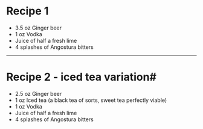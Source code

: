 # Recipe 1 #
- 3.5 oz Ginger beer
- 1 oz Vodka
- Juice of half a fresh lime
- 4 splashes of Angostura bitters

----

# Recipe 2 - iced tea variation#
- 2.5 oz Ginger beer
- 1 oz Iced tea (a black tea of sorts, sweet tea perfectly viable)
- 1 oz Vodka
- Juice of half a fresh lime
- 4 splashes of Angostura bitters
